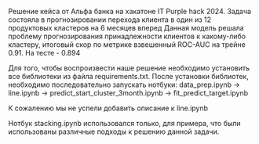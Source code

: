 Решение кейса от Альфа банка на хакатоне IT Purple hack 2024.
Задача состояла в прогнозировании перехода клиента в один из 12 продуктовых кластеров
на 6 месяцев вперед
Данная модель решала проблему прогнозирования принадлежности клиентов к какому-либо кластеру, итоговый скор по метрике взвешенный ROC-AUC на трейне 0.91. На тесте -  0.894

Для того, чтобы воспроизвести наше решение необходимо установить все библиотеки из файла requirements.txt.
После установки библиотек, необходимо последовательно запускать нотбуки:
data_prep.ipynb -> line.ipynb -> predict_start_cluster_3month.ipynb -> fit_predict_target.ipynb

К сожалению мы не успели добавить описание к line.ipynb

Нотбук stacking.ipynb использовался только, для примера, что были использованы различные подходы к решению данной задачи.
